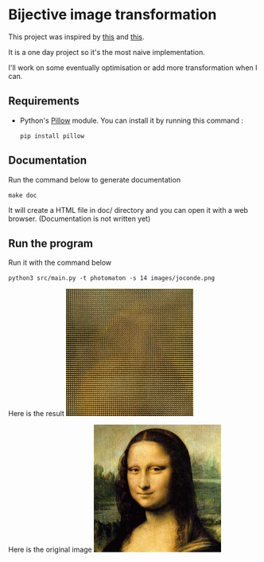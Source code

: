 # Bijective image transformation

This project was inspired by
[this](http://www.lifl.fr/~pmathieu/transform/) and
[this](interstices.info/mona-lisa-au-photomaton/).

It is a one day project so it's the most naive implementation.

I'll work on some eventually optimisation or add more transformation
when I can.

## Requirements

* Python's [Pillow](https://pypi.org/project/Pillow/) module.
  You can install it by running this command :
  ```
  pip install pillow
  ```

## Documentation

Run the command below to generate documentation

```
make doc
```

It will create a HTML file in doc/ directory and you can open it with
a web browser. (Documentation is not written yet)

## Run the program

Run it with the command below

```
python3 src/main.py -t photomaton -s 14 images/joconde.png
```

Here is the result
![joconde](images/joconde_14p.png)

Here is the original image
![jocode](images/joconde.png)
